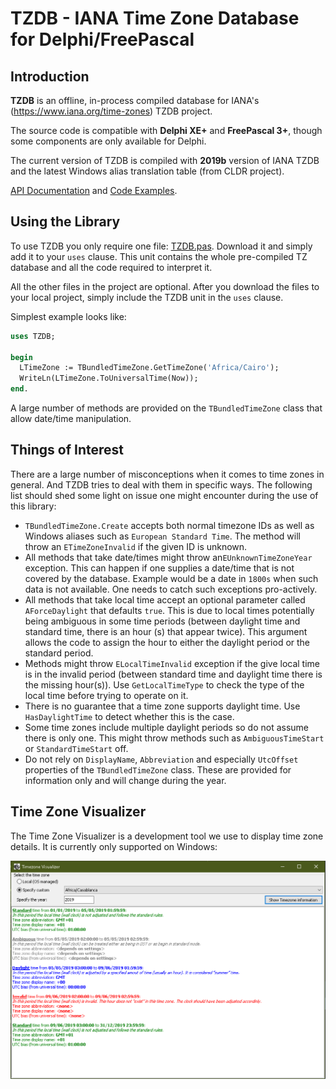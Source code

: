 TZDB - IANA Time Zone Database for Delphi/FreePascal
===========

## Introduction

**TZDB** is an offline, in-process compiled database for  IANA's (https://www.iana.org/time-zones) TZDB project.

The source code is compatible with **Delphi XE+** and **FreePascal 3+**, though some components are only available for Delphi.

The current version of TZDB is compiled with **2019b** version of IANA TZDB and the latest Windows alias translation table (from CLDR project).

[API Documentation](https://github.com/pavkam/tzdb/wiki/API-Documentation) and [Code Examples](https://github.com/pavkam/tzdb/wiki/Code-Examples). 

## Using the Library

To use TZDB you only require one file: [TZDB.pas](https://raw.githubusercontent.com/pavkam/tzdb/master/dist/TZDB.pas). Download it and simply add it to your `uses` clause. This unit contains the whole pre-compiled TZ database and all the code required to interpret it.

All the other files in the project are optional.
After you download the files to your local project, simply include the TZDB unit in the `uses` clause.

Simplest example looks like:

```pascal
uses TZDB;

begin
  LTimeZone := TBundledTimeZone.GetTimeZone('Africa/Cairo');
  WriteLn(LTimeZone.ToUniversalTime(Now));
end.
```

A large number of methods are provided on the `TBundledTimeZone` class that allow date/time manipulation.

## Things of Interest

There are a large number of misconceptions when it comes to time zones in general. And TZDB tries to deal with them in specific ways. The following list should shed some light on issue one might encounter during the use of this library:

* `TBundledTimeZone.Create` accepts both normal timezone IDs as well as Windows aliases such as `European Standard Time`. The method will throw an `ETimeZoneInvalid` if the given ID is unknown.
* All methods that take date/times might throw an`EUnknownTimeZoneYear` exception. This can happen if one supplies a date/time that is not covered by the database. Example would be a date in `1800s` when such data is not available. One needs to catch such exceptions pro-actively.
* All methods that take local time accept an optional parameter called `AForceDaylight` that defaults `true`. This is due to local times potentially being ambiguous in some time periods (between daylight time and standard time, there is an hour (s) that appear twice). This argument allows the code to assign the hour to either the daylight period or the standard period.
* Methods might throw `ELocalTimeInvalid` exception if the give local time is in the invalid period (between standard time and daylight time there is the missing hour(s)). Use `GetLocalTimeType` to check the type of the local time before trying to operate on it.
* There is no guarantee that a time zone supports daylight time. Use `HasDaylightTime` to detect whether this is the case.
* Some time zones include multiple daylight periods so do not assume there is only one. This might throw methods such as `AmbiguousTimeStart` or `StandardTimeStart` off.
* Do not rely on `DisplayName`, `Abbreviation` and especially `UtcOffset` properties of the `TBundledTimeZone` class. These are provided for information only and will change during the year.

## Time Zone Visualizer

The Time Zone Visualizer is a development tool we use to display time zone details. It is currently only supported on Windows:

![Screen shot](media/tz_vis.jpg)
